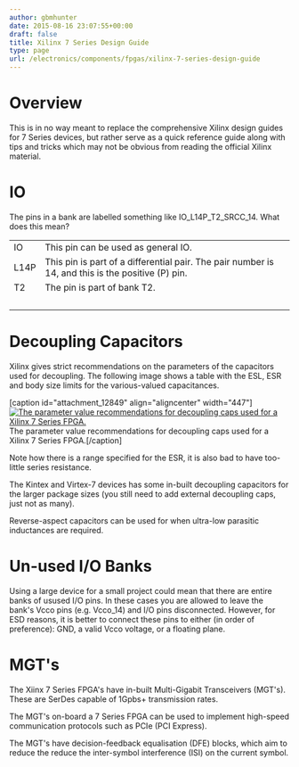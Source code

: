 ```yaml
---
author: gbmhunter
date: 2015-08-16 23:07:55+00:00
draft: false
title: Xilinx 7 Series Design Guide
type: page
url: /electronics/components/fpgas/xilinx-7-series-design-guide
---
```


# Overview

This is in no way meant to replace the comprehensive Xilinx design guides for 7 Series devices, but rather serve as a quick reference guide along with tips and tricks which may not be obvious from reading the official Xilinx material.

# IO

The pins in a bank are labelled something like IO_L14P_T2_SRCC_14. What does this mean?

<table ><tbody ><tr >
<td >IO
</td>
<td >This pin can be used as general IO.
</td></tr><tr >
<td >L14P
</td>
<td >This pin is part of a differential pair. The pair number is 14, and this is the positive (P) pin.
</td></tr><tr >
<td >T2
</td>
<td >The pin is part of bank T2.
</td></tr><tr >
<td > 
</td>
<td > 
</td></tr></tbody></table>

# Decoupling Capacitors

Xilinx gives strict recommendations on the parameters of the capacitors used for decoupling. The following image shows a table with the ESL, ESR and body size limits for the various-valued capacitances.

[caption id="attachment_12849" align="aligncenter" width="447"][![The parameter value recommendations for decoupling caps used for a Xilinx 7 Series FPGA.](/images/2015/08/xilinx-7-series-decoupling-capacitor-parameter-value-recommendations.png)
](/images/2015/08/xilinx-7-series-decoupling-capacitor-parameter-value-recommendations.png) The parameter value recommendations for decoupling caps used for a Xilinx 7 Series FPGA.[/caption]

Note how there is a range specified for the ESR, it is also bad to have too-little series resistance.

The Kintex and Virtex-7 devices has some in-built decoupling capacitors for the larger package sizes (you still need to add external decoupling caps, just not as many).

Reverse-aspect capacitors can be used for when ultra-low parasitic inductances are required.

# Un-used I/O Banks

Using a large device for a small project could mean that there are entire banks of usused I/O pins. In these cases you are allowed to leave the bank's Vcco pins (e.g. Vcco_14) and I/O pins disconnected. However, for ESD reasons, it is better to connect these pins to either (in order of preference): GND, a valid Vcco voltage, or a floating plane.

# MGT's

The Xiinx 7 Series FPGA's have in-built Multi-Gigabit Transceivers (MGT's). These are SerDes capable of 1Gpbs+ transmission rates.

The MGT's on-board a 7 Series FPGA can be used to implement high-speed communication protocols such as PCIe (PCI Express).

The MGT's have decision-feedback equalisation (DFE) blocks, which aim to reduce the reduce the inter-symbol interference (ISI) on the current symbol.

